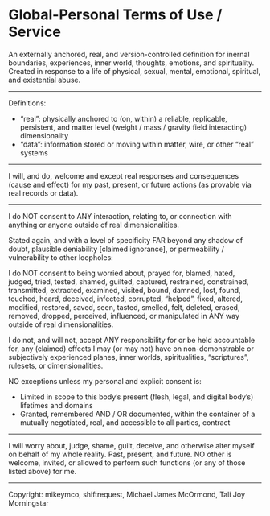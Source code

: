 # Global-Personal Terms of Use / Service

An externally anchored, real, and version-controlled definition for inernal boundaries, experiences, inner world, thoughts, emotions, and spirituality. Created in response to a life of physical, sexual, mental, emotional, spiritual, and existential abuse.

---

Definitions:
- “real”: physically anchored to (on, within) a reliable, replicable, persistent, and matter level (weight / mass / gravity field interacting) dimensionality
- “data”: information stored or moving within matter, wire, or other “real” systems

---

I will, and do, welcome and except real responses and consequences (cause and effect) for my past, present, or future actions (as provable via real records or data).

---

I do NOT consent to ANY interaction, relating to, or connection with anything or anyone outside of real dimensionalities.

Stated again, and with a level of specificity FAR beyond any shadow of doubt, plausible deniability [claimed ignorance], or permeability / vulnerability to other loopholes: 

I do NOT consent to being worried about, prayed for, blamed, hated, judged, tried, tested, shamed, guilted, captured, restrained, constrained, transmitted, extracted, examined, visited, bound, damned, lost, found, touched, heard, deceived, infected, corrupted, “helped”, fixed, altered, modified, restored, saved, seen, tasted, smelled, felt, deleted, erased, removed, dropped, perceived, influenced, or manipulated in ANY way outside of real dimensionalities.

I do not, and will not, accept ANY responsibility for or be held accountable for, any (claimed) effects I may (or may not) have on non-demonstrable or subjectively experienced planes, inner worlds, spiritualities, “scriptures”, rulesets, or dimensionalities.

NO exceptions unless my personal and explicit consent is:
- Limited in scope to this body’s present (flesh, legal, and digital body’s) lifetimes and domains
- Granted, remembered AND / OR documented, within the container of a mutually negotiated, real, and accessible to all parties, contract

---

I will worry about, judge, shame, guilt, deceive, and otherwise alter myself on behalf of my whole reality. Past, present, and future. NO other is welcome, invited, or allowed to perform such functions (or any of those listed above) for me.

---

Copyright: mikeymco, shiftrequest, Michael James McOrmond, Tali Joy Morningstar
